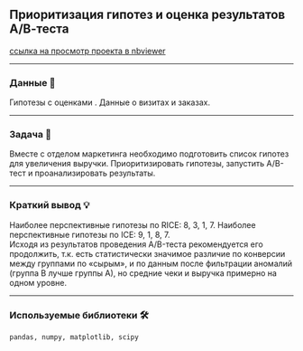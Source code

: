 ## Приоритизация гипотез и оценка результатов А/В-теста

[ссылка на просмотр проекта в nbviewer](https://nbviewer.jupyter.org/github/NESDS/praktikum_yandex_projects/blob/main/2021_03_11_hypothesis_and_ab_test/2021_03_11_hypothesis_abtest.ipynb)

---
### Данные 📁
Гипотезы с оценками .
Данные о визитах и заказах.

---
### Задача 📝
Вместе с отделом маркетинга необходимо подготовить список гипотез для увеличения выручки. Приоритизировать гипотезы, запустить A/B-тест и проанализировать результаты.

---
### Краткий вывод 💡
Наиболее перспективные гипотезы по RICE: 8, 3, 1, 7. Наиболее перспективные гипотезы по ICE: 9, 1, 8, 7.  
Исходя из результатов проведения A/B-теста рекомендуется его продолжить, т.к. есть статистически значимое различие по конверсии между группами по «сырым», и по данным после фильтрации аномалий (группа В лучше группы А), но средние чеки и выручка примерно на одном уровне.

---
### Используемые библиотеки 🛠️
``` pandas, numpy, matplotlib, scipy ```
